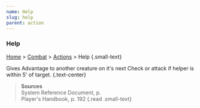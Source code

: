 ```yaml
---
name: Help
slug: help
parent: action
---
```

### Help
[Home](dm-operations-center) > [Combat](combat) > [Actions](actions) > Help {.small-text}

Gives Advantage to another creature on it's next Check or attack if helper is within 5' of target. {.text-center}


 
> **Sources** <br/>
> System Reference Document, p. <br/>
> Player's Handbook, p. 192
{.read .small-text}